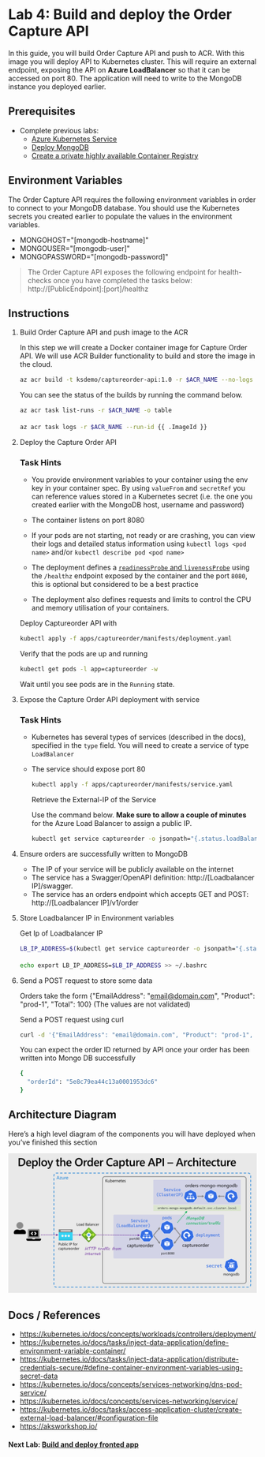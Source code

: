 Lab 4: Build and deploy the Order Capture API
==

In this guide, you will build Order Capture API and push to ACR. With this image you will deploy API to Kubernetes cluster. This will require an external endpoint, exposing the API on **Azure LoadBalancer** so that it can be accessed on port 80. The application will need to write to the MongoDB instance you deployed earlier.

## Prerequisites
* Complete previous labs:
    * [Azure Kubernetes Service](../create-aks-cluster/README.md)
    * [Deploy MongoDB](../deploy-mongodb/README.md)
    * [Create a private highly available Container Registry](../azure-container-registry/README.md)

## Environment Variables
The Order Capture API requires the following environment variables in order to connect to your MongoDB database. You should use the Kubernetes secrets you created earlier to populate the values in the environment variables.

* MONGOHOST="[mongodb-hostname]"
* MONGOUSER="[mongodb-user]"
* MONGOPASSWORD="[mongodb-password]"

> The Order Capture API exposes the following endpoint for health-checks once you have completed the tasks below: http://[PublicEndpoint]:[port]/healthz

## Instructions

1. Build Order Capture API and push image to the ACR

    In this step we will create a Docker container image for Capture Order API. We will use ACR Builder functionality to build and store the image in the cloud.

    ```bash
    az acr build -t ksdemo/captureorder-api:1.0 -r $ACR_NAME --no-logs apps/captureorder
    ```

    You can see the status of the builds by running the command below.

    ```bash
    az acr task list-runs -r $ACR_NAME -o table

    az acr task logs -r $ACR_NAME --run-id {{ .ImageId }}
    ```

2. Deploy the Capture Order API

    ### Task Hints
    
    * You provide environment variables to your container using the env key in your container spec. By using `valueFrom` and `secretRef` you can reference values stored in a Kubernetes secret (i.e. the one you created earlier with the MongoDB host, username and password)

    * The container listens on port 8080

    * If your pods are not starting, not ready or are crashing, you can view their logs and detailed status information using `kubectl logs <pod name>` and/or `kubectl describe pod <pod name>`

    * The deployment defines a [`readinessProbe` and `livenessProbe`](https://kubernetes.io/docs/tasks/configure-pod-container/configure-liveness-readiness-startup-probes/) using the `/healthz` endpoint exposed by the container and the port `8080`, this is optional but considered to be a best practice

    * The deployment also defines requests and limits to control the CPU and memory utilisation of your containers.

    Deploy Captureorder API with

    ```bash
    kubectl apply -f apps/captureorder/manifests/deployment.yaml
    ```
    Verify that the pods are up and running

    ```bash
    kubectl get pods -l app=captureorder -w
    ```

    Wait until you see pods are in the `Running` state.

3. Expose the Capture Order API deployment with service

    ### Task Hints

    * Kubernetes has several types of services (described in the docs), specified in the `type` field. You will need to create a service of type `LoadBalancer`

    * The service should expose port 80

        ```bash
        kubectl apply -f apps/captureorder/manifests/service.yaml
        ```

        Retrieve the External-IP of the Service

        Use the command below. **Make sure to allow a couple of minutes** for the Azure Load Balancer to assign a public IP.

        ```bash
        kubectl get service captureorder -o jsonpath="{.status.loadBalancer.ingress[*].ip}" -w
        ```
4. Ensure orders are successfully written to MongoDB

    * The IP of your service will be publicly available on the internet
    * The service has a Swagger/OpenAPI definition: http://[Loadbalancer IP]/swagger.
    * The service has an orders endpoint which accepts GET and POST: http://[Loadbalancer IP]/v1/order

5. Store Loadbalancer IP in Environment variables

    Get Ip of Loadbalancer IP
    ```bash
    LB_IP_ADDRESS=$(kubectl get service captureorder -o jsonpath="{.status.loadBalancer.ingress[*].ip}")

    echo export LB_IP_ADDRESS=$LB_IP_ADDRESS >> ~/.bashrc
    ```
    
6. Send a POST request to store some data

    Orders take the form {"EmailAddress": "email@domain.com", "Product": "prod-1", "Total": 100} (The values are not validated)

    Send a POST request using curl

    ```bash
    curl -d '{"EmailAddress": "email@domain.com", "Product": "prod-1", "Total": 100}' -H "Content-Type: application/json" -X POST http://${LB_IP_ADDRESS}/v1/order
    ```

    You can expect the order ID returned by API once your order has been written into Mongo DB successfully
    
    ```bash
    {
      "orderId": "5e8c79ea44c13a0001953dc6"
    }
    ```

## Architecture Diagram
Here’s a high level diagram of the components you will have deployed when you’ve finished this section

![Architecture Diagram](/labs/ordercapture-api/img/captureorder.png "Architecture Diagram")

## Docs / References

* https://kubernetes.io/docs/concepts/workloads/controllers/deployment/
* https://kubernetes.io/docs/tasks/inject-data-application/define-environment-variable-container/
* https://kubernetes.io/docs/tasks/inject-data-application/distribute-credentials-secure/#define-container-environment-variables-using-secret-data
* https://kubernetes.io/docs/concepts/services-networking/dns-pod-service/
* https://kubernetes.io/docs/concepts/services-networking/service/
* https://kubernetes.io/docs/tasks/access-application-cluster/create-external-load-balancer/#configuration-file
* https://aksworkshop.io/

#### Next Lab: [Build and deploy fronted app](../frontend-app/README.md)
